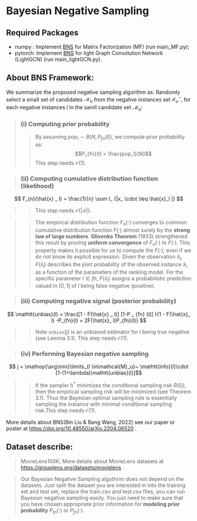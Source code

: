 # Bayesian Negative Sampling

## Required Packages
- numpy  : Implement [BNS](https://doi.org/10.48550/arXiv.2204.06520) for Matrix Factorization (MF) (run main_MF.py); 
- pytorch: Implement [BNS](https://doi.org/10.48550/arXiv.2204.06520) for light Graph Convolution Network (LightGCN) (run main_lightGCN.py).

## About BNS Framework:
We summarize the proposed negative sampling algorithm as: Randomly select a small set of candidates $\mathcal{M}_u$ from the negative instances set $\mathcal{I}_u^-$, for each negative instances $l$ in the samll candidate set $\mathcal{M}_u$:

>### (i) Computing prior probability
>>By assuming $pop_l \sim B (N, P_{fn}(l))$, we compute prior probability as:
$$P_{fn}(l) = \frac{pop_l}{N}$$
>>This step needs $\mathcal{O}(1)$.


>### (ii) Computing cumulative distribution function (likelihood) 
$$ F_{n}(\hat{x} _ l) = \frac{1}{n} \sum  I_ {|x_ \cdot \leq \hat{x}_l |} $$
>>This step needs $\mathcal{O}(|\mathcal{I}|)$.
  
>>The empirical distribution function $F_n (\cdot)$  converges to common cumulative distribution function $F(\cdot)$ almost surely by the **strong law of large numbers**. **Glivenko Theorem** (1933) strengthened this result by proving **uniform convergence** of $F_n(\cdot)$ to $F(\cdot)$. This property makes it possible for us to compute the $F(\cdot)$, even if we do not know its explicit expression. Given the observation $\hat{x}_l$, $F(\hat{x}_l)$ describes the joint probability of the observed instance $\hat{x}_l$ as a function of the parameters of the ranking model. For the specific parameter $l \in fn$, $F(\hat{x}_l)$ assigns a probabilistic prediction valued in $[0,1]$ of $l$ being false negative (positive).<br>

>### (iii) Computing  negative signal (posterior probability) 
$$ \mathtt{unbias}(l) = \frac{[1 - F(\hat{x} _ l)] [1-P _ {fn} (l)] }{1 - F(\hat{x}_ l) -P_{fn}(l) + 2F(\hat{x}_ l)P_{fn}(l)} $$
>>Note $\mathtt{unbias}(j)$ is an unbiased estimator for $l$ being true negative (see Lemma 3.1). This step needs $\mathcal{O}(1)$.

>### (iv) Performing Bayesian negative sampling
$$ j  =  \mathop{\arg\min}\limits_{l \in\mathcal{M}_u}~ \mathtt{info}(l)\cdot [1-(1+\lambda)\mathtt{unbias}(l)]$$
>>If the sampler $h^*$ minimizes the conditional sampling risk $R(l|i)$, then the empirical sampling risk will be minimized (see Theorem 3.1). Thus the Bayesian optimal sampling rule is essentially sampling the instance with minimal conditional sampling risk.This step needs $\mathcal{O}(1)$. <br>

More details about BNS(Bin Liu & Bang Wang, 2022) see our paper or poster at https://doi.org/10.48550/arXiv.2204.06520 .

## Dataset describe: 
>MovieLens100K; More details about MovieLens datasets at https://grouplens.org/datasets/movielens .<br>

>Our Bayesian Negative Sampling algothrim does not depend on the datasets. Just split the dataset you are interested in into the training set and test set, replace the train.csv and test.csv files, you can run Bayesian negative sampling easily. You just need to make sure that you have chosen appropriate prior information for **modeling prior probability** $P_{tn}(\cdot)$ or $P_{fn}(\cdot)$.
